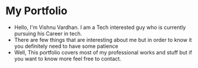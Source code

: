 # My Portfolio

- Hello, I'm Vishnu Vardhan. I am a Tech interested guy who is currently pursuing his Career in tech. 
- There are few things that are interesting about me but in order to know it you definitely need to have some patience 
- Well, This portfolio covers most of my professional works and stuff but if you want to know more feel free to contact. 